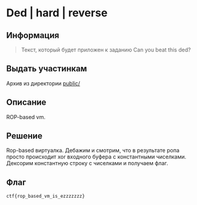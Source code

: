 # Ded | hard | reverse

## Информация

> Текст, который будет приложен к заданию
> Can you beat this ded?

## Выдать участинкам

Архив из директории [public/](public/)

## Описание

ROP-based vm. 

## Решение

Rop-based виртуалка. Дебажим и смотрим, что в результате ропа просто происходит xor входного буфера с константными чиселками. Дексорим константную строку с чиселками и получаем флаг.
## Флаг

`ctf{rop_based_vm_is_ezzzzzzz}`

